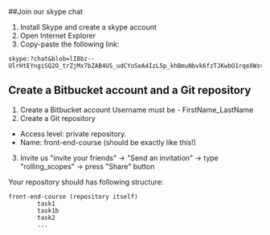 ##Join our skype chat
1. Install Skype and create a skype account
2. Open Internet Explorer
3. Copy-paste the following link:

```
skype:?chat&blob=lIBbz--UlrHtEYngiSQ2O_trZjMx7bZAB4US_udCYoSeA4IzL5p_khBmuNbvk6fzTJKwbO1rqeXWsvBK
```
## Create a Bitbucket account and a Git repository
1. Create a Bitbucket account Username must be - FirstName_LastName
2. Create a Git repository
  * Access level: private repository. 
  * Name: front-end-course (should be exactly like this!)
3. Invite us 
  "invite your friends" -> "Send an invitation" -> type "rolling_scopes" -> press "Share" button

Your repository should has following structure:
```
front-end-course (repository itself)
        task1
        task1b
        task2
        ...
```

